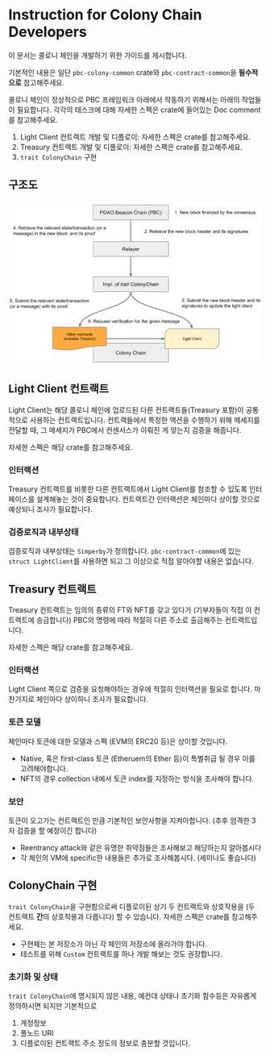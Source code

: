 # Instruction for Colony Chain Developers

이 문서는 콜로니 체인을 개발하기 위한 가이드를 제시합니다.

기본적인 내용은 일단 `pbc-colony-common` crate와 `pbc-contract-common`을 **필수적으로** 참고해주세요.

콜로니 체인이 정상적으로 PBC 프레임워크 아래에서 작동하기 위해서는 아래의 작업들이 필요합니다.
각각의 태스크에 대해 자세한 스펙은 crate에 들어있는 Doc comment를 참고해주세요.

1. Light Client 컨트랙트 개발 및 디플로이: 자세한 스펙은 crate를 참고해주세요.
2. Treasury 컨트랙트 개발 및 디플로이: 자세한 스펙은 crate를 참고해주세요.
3. `trait ColonyChain` 구현

## 구조도
<img src="./pbc-flow.PNG" alt="overview" width="800"/>

## Light Client 컨트랙트
Light Client는 해당 콜로니 체인에 업로드된 다른 컨트랙트들(Treasury 포함)이 공통적으로 사용하는 컨트랙트입니다.
컨트랙들에서 특정한 액션을 수행하기 위해 메세지를 전달할 때, 그 메세지가 PBC에서 컨센서스가 이뤄진 게 맞는지 검증을 해줍니다.

자세한 스펙은 해당 crate를 참고해주세요.

### 인터랙션
Treasury 컨트랙트를 비롯한 다른 컨트랙트에서 Light Client를 참조할 수 있도록 인터페이스를 설계해놓는 것이 중요합니다.
컨트랙트간 인터랙션은 체인마다 상이할 것으로 예상되니 조사가 필요합니다.

### 검증로직과 내부상태
검증로직과 내부상태는 `Simperby`가 정의합니다. `pbc-contract-common`에 있는 `struct LightClient`를 사용하면 되고 그 이상으로 직접 알아야할 내용은 없습니다.

## Treasury 컨트랙트
Treasury 컨트랙트는 임의의 종류의 FT와 NFT를 갖고 있다가 (기부자들이 직접 이 컨트랙트에 송금합니다)
PBC의 명령에 따라 적절히 다른 주소로 출금해주는 컨트랙트입니다.

자세한 스펙은 해당 crate를 참고해주세요.

### 인터랙션
Light Client 쪽으로 검증을 요청해야하는 경우에 적절히 인터랙션을 필요로 합니다. 마찬가지로 체인마다 상이하니 조사가 필요합니다.

### 토큰 모델
체인마다 토큰에 대한 모델과 스펙 (EVM의 ERC20 등)은 상이할 것입니다.
- Native, 혹은 first-class 토큰 (Etheruem의 Ether 등)이 특별취급 될 경우 이를 고려해야합니다.
- NFT의 경우 collection 내에서 토큰 index를 지정하는 방식을 조사해야 합니다.

### 보안
토큰이 오고가는 컨트랙트인 만큼 기본적인 보안사항을 지켜아합니다. (추후 엄격한 3자 검증을 할 예정이긴 합니다)
- Reentrancy attack와 같은 유명한 취약점들은 조사해보고 해당하는지 알아봅시다
- 각 체인의 VM에 specific한 내용들은 추가로 조사해봅시다. (세미나도 좋습니다)

## ColonyChain 구현
`trait ColonyChain`을 구현함으로써 디플로이된 상기 두 컨트랙트와 상호작용을 (두 컨트랙트 **간**의 상호작용과 다릅니다) 할 수 있습니다.
자세한 스펙은 crate를 참고해주세요.

- 구현체는 본 저장소가 아닌 각 체인의 저장소에 올라가야 합니다.
- 테스트를 위해 `Custom` 컨트랙트를 하나 개발 해보는 것도 권장합니다.

### 초기화 및 상태
`trait ColonyChain`에 명시되지 않은 내용, 예컨대 상태나 초기화 함수등은 자유롭게 정의하시면 되지만 기본적으로
1. 계정정보
2. 풀노드 URI
3. 디플로이된 컨트랙트 주소
정도의 정보로 충분할 것입니다.


